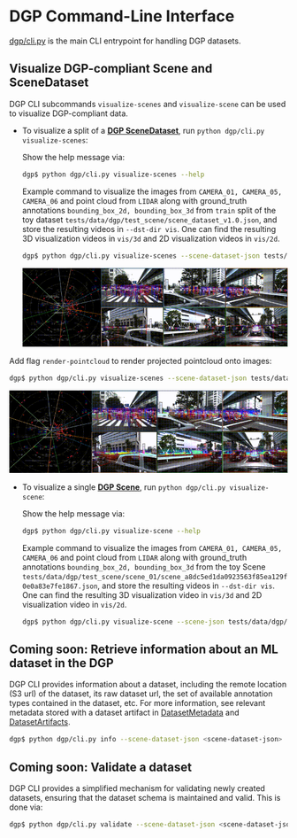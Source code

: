 # DGP Command-Line Interface

[dgp/cli.py](cli.py) is the main CLI entrypoint for handling DGP datasets.

## Visualize DGP-compliant Scene and SceneDataset

DGP CLI subcommands `visualize-scenes` and `visualize-scene` can be used to
visualize DGP-compliant data.

- To visualize a split of a **[DGP SceneDataset](proto/dataset.proto#L127)**,
  run `python dgp/cli.py visualize-scenes`:

  Show the help message via:

  ```sh
  dgp$ python dgp/cli.py visualize-scenes --help
  ```

  Example command to visualize the images from `CAMERA_01, CAMERA_05, CAMERA_06`
  and point cloud from `LIDAR` along with ground_truth annotations
  `bounding_box_2d, bounding_box_3d` from `train` split of the toy dataset
  `tests/data/dgp/test_scene/scene_dataset_v1.0.json`, and store the resulting
  videos in `--dst-dir vis`. One can find the resulting 3D visualization videos
  in `vis/3d` and 2D visualization videos in `vis/2d`.

  ```sh
  dgp$ python dgp/cli.py visualize-scenes --scene-dataset-json tests/data/dgp/test_scene/scene_dataset_v1.0.json --split train --dst-dir vis -l LIDAR -c CAMERA_01 -c CAMERA_05 -c CAMERA_06 -a bounding_box_2d -a bounding_box_3d
  ```

  <p align="center">
    <img src="https://raw.githubusercontent.com/TRI-ML/dgp/master/docs/3d-viz.gif" alt="3d-viz"/>
  </p>

Add flag `render-pointcloud` to render projected pointcloud onto images:

```sh
dgp$ python dgp/cli.py visualize-scenes --scene-dataset-json tests/data/dgp/test_scene/scene_dataset_v1.0.json --split train --dst-dir vis -l LIDAR -c CAMERA_01 -c CAMERA_05 -c CAMERA_06 -a bounding_box_2d -a bounding_box_3d --render-pointcloud
```

<p align="center">
  <img src="https://raw.githubusercontent.com/TRI-ML/dgp/master/docs/3d-viz-proj.gif" alt="3d-viz-proj"/>
</p>

- To visualize a single **[DGP Scene](proto/scene.proto#L14)**, run
  `python dgp/cli.py visualize-scene`:

  Show the help message via:

  ```sh
  dgp$ python dgp/cli.py visualize-scene --help
  ```

  Example command to visualize the images from `CAMERA_01, CAMERA_05, CAMERA_06`
  and point cloud from `LIDAR` along with ground_truth annotations
  `bounding_box_2d, bounding_box_3d` from the toy Scene
  `tests/data/dgp/test_scene/scene_01/scene_a8dc5ed1da0923563f85ea129f0e0a83e7fe1867.json`,
  and store the resulting videos in `--dst-dir vis`. One can find the resulting
  3D visualization video in `vis/3d` and 2D visualization video in `vis/2d`.

  ```sh
  dgp$ python dgp/cli.py visualize-scene --scene-json tests/data/dgp/test_scene/scene_01/scene_a8dc5ed1da0923563f85ea129f0e0a83e7fe1867.json --dst-dir vis -l LIDAR -c CAMERA_01 -c CAMERA_05 -c CAMERA_06 -a bounding_box_2d -a bounding_box_3d
  ```

## Coming soon: Retrieve information about an ML dataset in the DGP

DGP CLI provides information about a dataset, including the remote location (S3
url) of the dataset, its raw dataset url, the set of available annotation types
contained in the dataset, etc. For more information, see relevant metadata
stored with a dataset artifact in [DatasetMetadata](proto/dataset.proto) and
[DatasetArtifacts](proto/artifacts.proto).

```sh
dgp$ python dgp/cli.py info --scene-dataset-json <scene-dataset-json>
```

## Coming soon: Validate a dataset

DGP CLI provides a simplified mechanism for validating newly created datasets,
ensuring that the dataset schema is maintained and valid. This is done via:

```sh
dgp$ python dgp/cli.py validate --scene-dataset-json <scene-dataset-json>
```
